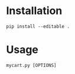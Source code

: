 <!-- CLI based E-commerce App -->

# Installation

`pip install --editable .`

# Usage

`mycart.py [OPTIONS]`


